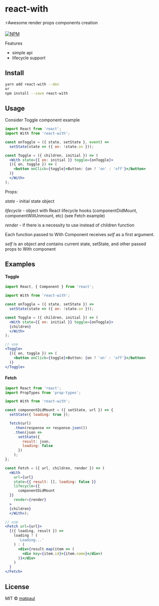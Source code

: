 # react-with

⚡️Awesome render props components creation

[![NPM](https://img.shields.io/npm/v/react-with.svg)](https://www.npmjs.com/package/react-with)

Features
 - simple api
 - lifecycle support

## Install
```bash
yarn add react-with --dev
or
npm install --save react-with
```

## Usage
Consider Toggle component example
```jsx
import React from 'react';
import With from 'react-with';

const onToggle = ({ state, setState }, event) =>
  setState(state => ({ on: !state.on }));

const Toggle = ({ children, initial }) => (
  <With state={{ on: initial }} toggle={onToggle}>
  {({ on, toggle }) => (
    <button onClick={toggle}>Button: {on ? 'on' : 'off'}</button>
  )}
  </With>
);

```

Props:

*state* - initial state object


*lifecycle* - object with React lifecycle hooks (componentDidMount, componentWillUnmount, etc) (see Fetch example)


*render* - if there is a necessity to use instead of children function

Each function passed to With Component receives *self* as a first argument.


*self* is an object and contains current state, setState, and other passed props to With component

## Examples
#### Toggle
```jsx
import React, { Component } from 'react';

import With from 'react-with';

const onToggle = ({ state, setState }) =>
  setState(state => ({ on: !state.on }));

const Toggle = ({ children, initial }) => (
  <With state={{ on: initial }} toggle={onToggle}>
  {children}
  </With>
);

// use
<Toggle>
  {({ on, toggle }) => (
    <button onClick={toggle}>Button: {on ? 'on' : 'off'}</button>
  )}
</Toggle>


```

#### Fetch

```jsx
import React from 'react';
import PropTypes from 'prop-types';

import With from 'react-with';

const componentDidMount = ({ setState, url }) => {
  setState({ loading: true });

  fetch(url)
    .then(response => response.json())
    .then(json =>
      setState({
        result: json,
        loading: false
      })
    );
};

const Fetch = ({ url, children, render }) => (
  <With
    url={url}
    state={{ result: [], loading: false }}
    lifecycle={{
      componentDidMount
  }}
    render={render}
  >
  {children}
  </With>);

// use
<Fetch url={url}>
  {({ loading, result }) =>
    loading ? (
      'Loading...'
    ) : (
      <div>{result.map(item => (
        <div key={item.id}>{item.name}</div>)
      )}</div>
    )
  }
</Fetch>
```

## License

MIT © [matpaul](https://github.com/matpaul)

